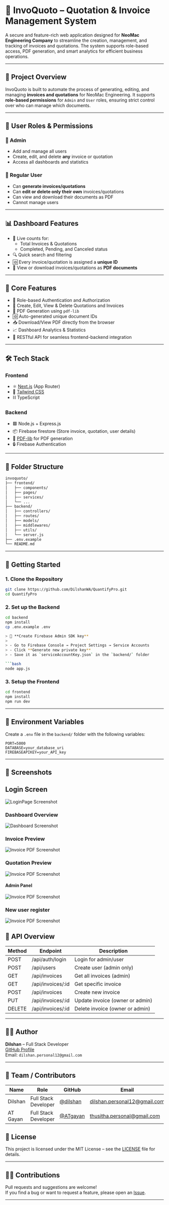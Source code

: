 # 🧾 InvoQuoto – Quotation & Invoice Management System

A secure and feature-rich web application designed for **NeoMac Engineering Company** to streamline the creation, management, and tracking of invoices and quotations. The system supports role-based access, PDF generation, and smart analytics for efficient business operations.

---

## 🏢 Project Overview

InvoQuoto is built to automate the process of generating, editing, and managing **invoices and quotations** for NeoMac Engineering. It supports **role-based permissions** for `Admin` and `User` roles, ensuring strict control over who can manage which documents.

---

## 👥 User Roles & Permissions

### 🔐 Admin
- Add and manage all users
- Create, edit, and delete **any** invoice or quotation
- Access all dashboards and statistics

### 👤 Regular User
- Can **generate invoices/quotations**
- Can **edit or delete only their own** invoices/quotations
- Can view and download their documents as PDF
- Cannot manage users

---

## 📊 Dashboard Features

- 📌 Live counts for:
  - Total Invoices & Quotations
  - Completed, Pending, and Canceled status
- 🔍 Quick search and filtering
- 🆔 Every invoice/quotation is assigned a **unique ID**
- 📄 View or download invoices/quotations as **PDF documents**

---

## 🧠 Core Features

- 🔐 Role-based Authentication and Authorization
- 🧾 Create, Edit, View & Delete Quotations and Invoices
- 📄 PDF Generation using `pdf-lib`
- 🆔 Auto-generated unique document IDs
- 📥 Download/View PDF directly from the browser
- 📈 Dashboard Analytics & Statistics
- 🔁 RESTful API for seamless frontend-backend integration

---

## 🛠️ Tech Stack

### Frontend
- ⚛️ [Next.js](https://nextjs.org/) (App Router)
- 🎨 [Tailwind CSS](https://tailwindcss.com/)
- ⛓️ TypeScript

### Backend
- 🟩 Node.js + Express.js
- 📦 Firebase firestore (Store invoice, quotation, user details)
- 📄 [PDF-lib](https://pdf-lib.js.org/) for PDF generation
- 🔒 Firebase Authentication

---

## 📂 Folder Structure

```txt
invoquoto/
├── frontend/
│   ├── components/
│   ├── pages/
│   ├── services/
│   └── ...
├── backend/
│   ├── controllers/
│   ├── routes/
│   ├── models/
│   ├── middlewares/
│   ├── utils/
│   └── server.js
├── .env.example
└── README.md
```

---

## 🚀 Getting Started

### 1. Clone the Repository

```bash
git clone https://github.com/DilshanWA/QuantifyPro.git
cd QuantifyPro
```

### 2. Set up the Backend

```bash
cd backend
npm install
cp .env.example .env

> 🔐 **Create Firebase Admin SDK key**
>
> - Go to Firebase Console → Project Settings → Service Accounts
> - Click **Generate new private key**
> - Save it as `serviceAccountKey.json` in the `backend/` folder

```bash
node app.js
```

### 3. Setup the Frontend

```bash
cd frontend
npm install
npm run dev
```

---

## 🔐 Environment Variables

Create a `.env` file in the `backend/` folder with the following variables:

```env
PORT=5000
DATABASE=your_database_uri
FIREBASEAPIKEY=your_API_key
```

---

## 📸 Screenshots

## Login Screen
![LoginPage Screenshot](https://github.com/user-attachments/assets/08c67761-d031-4c6d-9252-d776858c8a22) 

### Dashboard Overview  
![Dashboard Screenshot](https://github.com/user-attachments/assets/c5c9d0ff-2ef8-497a-b35b-83e5360417aa)

### Invoice Preview  
![Invoice PDF Screenshot](https://github.com/user-attachments/assets/d9091f5c-6f62-4c7e-aab1-8eb861ba9499)

### Quotation Preview 
![Invoice PDF Screenshot](https://github.com/user-attachments/assets/8bf2f07f-9fae-4385-9db9-85aa460ce9cb)

#### Admin Panel
![Invoice PDF Screenshot](https://github.com/user-attachments/assets/e3317d58-dbf3-46a3-9fc6-a6aa734ced25)

###  New user register
![Invoice PDF Screenshot](https://github.com/user-attachments/assets/8bff2e1c-5ca7-4fdc-85d7-ab77da7b8fa5)


## 📄 API Overview

| Method | Endpoint               | Description                    |
|--------|------------------------|--------------------------------|
| POST   | /api/auth/login        | Login for admin/user           |
| POST   | /api/users             | Create user (admin only)       |
| GET    | /api/invoices          | Get all invoices (admin)       |
| GET    | /api/invoices/:id      | Get specific invoice           |
| POST   | /api/invoices          | Create new invoice             |
| PUT    | /api/invoices/:id      | Update invoice (owner or admin)|
| DELETE | /api/invoices/:id      | Delete invoice (owner or admin)|

---

## 🧑‍💻 Author

**Dilshan** – Full Stack Developer  
[GitHub Profile](https://github.com/DilshanWA)  
Email: `dilshan.personal12@gmail.com`

---


## 👥 Team / Contributors

| Name           | Role                  | GitHub                                    | Email                     |
|----------------|-----------------------|-------------------------------------------|---------------------------|
| Dilshan         | Full Stack Developer  | [@dilshan](https://github.com/yourusername) | dilshan.personal12@gmail.com     |
| AT Gayan     | Full Stack Developer     | [@ATgayan](https://github.com/ATgayan) |  thusitha.personal@gmail.com          |


## 📄 License

This project is licensed under the MIT License – see the [LICENSE](./LICENSE) file for details.

---

## 🙋‍♂️ Contributions

Pull requests and suggestions are welcome!  
If you find a bug or want to request a feature, please open an [Issue](https://github.com/yourusername/invoquoto/issues).

---

